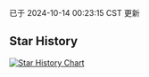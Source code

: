 已于 2024-10-14 00:23:15 CST 更新
## Star History
<a href='https://star-history.com/#168xx/z&Date'>
<picture>
<source media='(prefers-color-scheme: dark)' srcset='https://api.star-history.com/svg?repos=168xx/z&type=Date&theme=dark' />
<source media='(prefers-color-scheme: light)' srcset='https://api.star-history.com/svg?repos=168xx/z&type=Date' />
<img alt='Star History Chart' src='https://api.star-history.com/svg?repos=168xx/z&type=Date' />
</picture>
</a>
